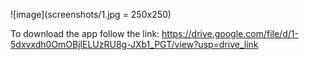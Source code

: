 


![image](screenshots/1.jpg = 250x250)




To download the app follow the link:
https://drive.google.com/file/d/1-5dxvxdh0OmOBjlELUzRU8g-JXb1_PGT/view?usp=drive_link
